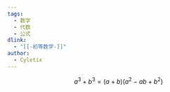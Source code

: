 ```yaml
---
tags:
  - 数学
  - 代数
  - 公式
dlink:
  - "[[-初等数学-]]"
author:
  - Cyletix
---
```

$$
a^3+b^3=(a+b)(a^2-ab+b^2)
$$